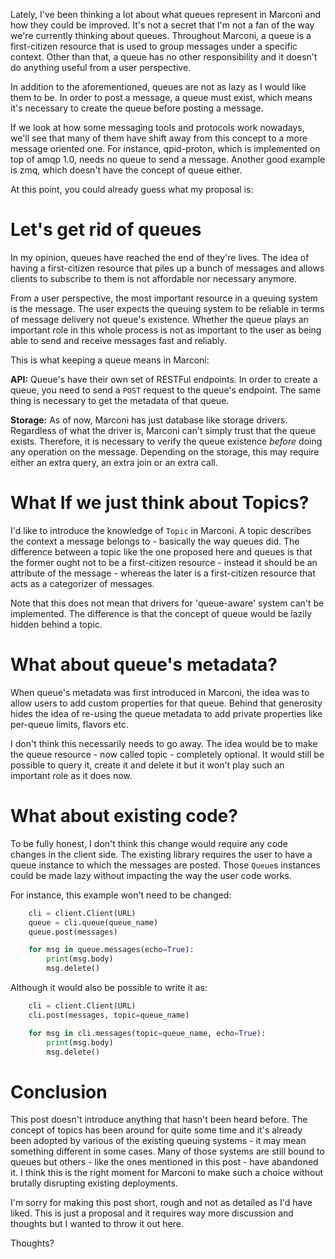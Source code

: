<!---
$"metadata"$
{
  "md": true,
  "title": "People don't like to queue up",
  "draft": false,
  "slug": "people-dont-like-to-queue-up",
  "tags": [
    "python",
    "openstack",
    "marconi"
  ]
}
$"metadata"$
-->

Lately, I've been thinking a lot about what queues represent in Marconi and how they could be improved. It's not a secret that I'm not a fan of the way we're currently thinking about queues. Throughout Marconi, a queue is a first-citizen resource that is used to group messages under a specific context. Other than that, a queue has no other responsibility and it doesn't do anything useful from a user perspective.

In addition to the aforementioned, queues are not as lazy as I would like them to be. In order to post a message, a queue must exist, which means it's necessary to create the queue before posting a message.

If we look at how some messaging tools and protocols work nowadays, we'll see that many of them have shift away from this concept to a more message oriented one. For instance, qpid-proton, which is implemented on top of amqp 1.0, needs no queue to send a message. Another good example is zmq, which doesn't have the concept of queue either.

At this point, you could already guess what my proposal is:

Let's get rid of queues
=======================

In my opinion, queues have reached the end of they're lives. The idea of having a first-citizen resource that piles up a bunch of messages and allows clients to subscribe to them is not affordable nor necessary anymore.

From a user perspective, the most important resource in a queuing system is the message. The user expects the queuing system to be reliable in terms of message delivery not queue's existence. Whether the queue plays an important role in this whole process is not as important to the user as being able to send and receive messages fast and reliably.

This is what keeping a queue means in Marconi:

**API:** Queue's have their own set of RESTFul endpoints. In order to create a queue, you need to send a `POST` request to the queue's endpoint. The same thing is necessary to get the metadata of that queue.

**Storage:** As of now, Marconi has just database like storage drivers. Regardless of what the driver is, Marconi can't simply trust that the queue exists. Therefore, it is necessary to verify the queue existence *before* doing any operation on the message. Depending on the storage, this may require either an extra query, an extra join or an extra call.

What If we just think about Topics?
===================================

I'd like to introduce the knowledge of `Topic` in Marconi. A topic describes the context a message belongs to - basically the way queues did. The difference between a topic like the one proposed here and queues is that the former ought not to be a first-citizen resource -  instead it should be an attribute of the message - whereas the later is a first-citizen resource that acts as a categorizer of messages.

Note that this does not mean that drivers for 'queue-aware' system can't be implemented. The difference is that the concept of queue would be lazily hidden behind a topic.

What about queue's metadata?
============================

When queue's metadata was first introduced in Marconi, the idea was to allow users to add custom properties for that queue. Behind that generosity hides the idea of re-using the queue metadata to add private properties like per-queue limits, flavors etc.

I don't think this necessarily needs to go away. The idea would be to make the queue resource - now called topic - completely optional. It would still be possible to query it, create it and delete it but it won't play such an important role as it does now.

What about existing code?
=========================

To be fully honest, I don't think this change would require any code changes in the client side. The existing library requires the user to have a queue instance to which the messages are posted. Those `Queue`s instances could be made lazy without impacting the way the user code works.

For instance, this example won't need to be changed:

```python
    cli = client.Client(URL)
    queue = cli.queue(queue_name)
    queue.post(messages)

    for msg in queue.messages(echo=True):
        print(msg.body)
        msg.delete()
```

Although it would also be possible to write it as:

```python
    cli = client.Client(URL)
    cli.post(messages, topic=queue_name)

    for msg in cli.messages(topic=queue_name, echo=True):
        print(msg.body)
        msg.delete()
```


Conclusion
==========

This post doesn't introduce anything that hasn't been heard before. The concept of topics has been around for quite some time and it's already been adopted by various of the existing queuing systems - it may mean something different in some cases. Many of those systems are still bound to queues but others - like the ones mentioned in this post - have abandoned it. I think this is the right moment for Marconi to make such a choice without brutally disrupting existing deployments.

I'm sorry for making this post short, rough and not as detailed as I'd have liked. This is just a proposal and it requires way more discussion and thoughts but I wanted to throw it out here.

Thoughts?